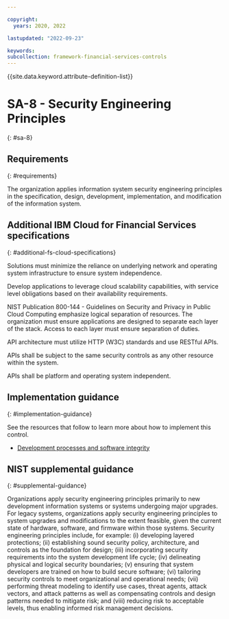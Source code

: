 ```yaml
---

copyright:
  years: 2020, 2022

lastupdated: "2022-09-23"

keywords: 
subcollection: framework-financial-services-controls
---
```


{{site.data.keyword.attribute-definition-list}}

# SA-8 - Security Engineering Principles
{: #sa-8}

## Requirements
{: #requirements}

The organization applies information system security engineering principles in the specification, design, development, implementation, and modification of the information system.

## Additional IBM Cloud for Financial Services specifications
{: #additional-fs-cloud-specifications}

Solutions must minimize the reliance on underlying network and operating system infrastructure to ensure system independence.

Develop applications to leverage cloud scalability capabilities, with service level obligations based on their availability requirements.

NIST Publication 800-144 - Guidelines on Security and Privacy in Public Cloud Computing emphasize logical separation of resources.  The organization must ensure applications are designed to separate each layer of the stack.  Access to each layer must ensure separation of duties.

API architecture must utilize HTTP (W3C) standards and use RESTful APIs. 

APIs shall be subject to the same security controls as any other resource within the system.

APIs shall be platform and operating system independent.

## Implementation guidance
{: #implementation-guidance}

See the resources that follow to learn more about how to implement this control.

- [Development processes and software integrity](/docs/framework-financial-services?topic=framework-financial-services-shared-development-processes)

## NIST supplemental guidance
{: #supplemental-guidance}

Organizations apply security engineering principles primarily to new development information systems or systems undergoing major upgrades. For legacy systems, organizations apply security engineering principles to system upgrades and modifications to the extent feasible, given the current state of hardware, software, and firmware within those systems. Security engineering principles include, for example: (i) developing layered protections; (ii) establishing sound security policy, architecture, and controls as the foundation for design; (iii) incorporating security requirements into the system development life cycle; (iv) delineating physical and logical security boundaries; (v) ensuring that system developers are trained on how to build secure software; (vi) tailoring security controls to meet organizational and operational needs; (vii) performing threat modeling to identify use cases, threat agents, attack vectors, and attack patterns as well as compensating controls and design patterns needed to mitigate risk; and (viii) reducing risk to acceptable levels, thus enabling informed risk management decisions.

